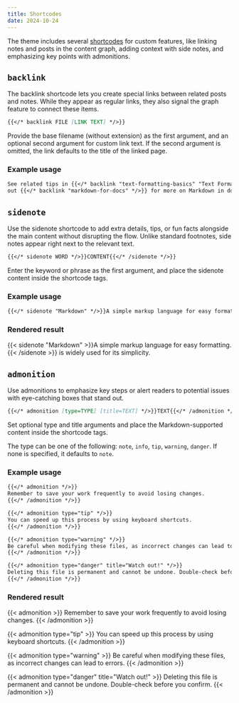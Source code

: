 ```yaml
---
title: Shortcodes
date: 2024-10-24
---
```


The theme includes several [shortcodes] for custom features, like linking notes and posts in the content graph, adding
context with side notes, and emphasizing key points with admonitions.

<!--more-->

## `backlink`

The backlink shortcode lets you create special links between related posts and notes. While they appear as regular
links, they also signal the graph feature to connect these items.

```markdown
{{</* backlink FILE [LINK TEXT] */>}}
```

Provide the base filename (without extension) as the first argument, and an optional second argument for custom link
text. If the second argument is omitted, the link defaults to the title of the linked page.

### Example usage

```markdown
See related tips in {{</* backlink "text-formatting-basics" "Text Formatting Basics" */>}} and check
out {{</* backlink "markdown-for-docs" */>}} for more on Markdown in documentation.
```

## `sidenote`

Use the sidenote shortcode to add extra details, tips, or fun facts alongside the main content without disrupting the
flow. Unlike standard footnotes, side notes appear right next to the relevant text.


```markdown
{{</* sidenote WORD */>}}CONTENT{{</* /sidenote */>}}
```

Enter the keyword or phrase as the first argument, and place the sidenote content inside the shortcode tags.

### Example usage

```markdown
{{</* sidenote "Markdown" */>}}A simple markup language for easy formatting.{{</* /sidenote */>}} is widely used for its simplicity.
```

### Rendered result

{{< sidenote "Markdown" >}}A simple markup language for easy formatting.{{< /sidenote >}} is widely used for its simplicity.


## `admonition`

Use admonitions to emphasize key steps or alert readers to potential issues with eye-catching boxes that stand out.

```markdown
{{</* admonition [type=TYPE] [title=TEXT] */>}}TEXT{{</* /admonition */>}}
```

Set optional type and title arguments and place the Markdown-supported content inside the shortcode tags.

The type can be one of the following: `note`, `info`, `tip`, `warning`, `danger`. If none is specified, it defaults to
`note`.

### Example usage

```markdown
{{</* admonition */>}}
Remember to save your work frequently to avoid losing changes.
{{</* /admonition */>}}

{{</* admonition type="tip" */>}}
You can speed up this process by using keyboard shortcuts.
{{</* /admonition */>}}

{{</* admonition type="warning" */>}}
Be careful when modifying these files, as incorrect changes can lead to errors.
{{</* /admonition */>}}

{{</* admonition type="danger" title="Watch out!" */>}}
Deleting this file is permanent and cannot be undone. Double-check before you confirm.
{{</* /admonition */>}}
```

### Rendered result

{{< admonition >}}
Remember to save your work frequently to avoid losing changes.
{{< /admonition >}}

{{< admonition type="tip" >}}
You can speed up this process by using keyboard shortcuts.
{{< /admonition >}}

{{< admonition type="warning" >}}
Be careful when modifying these files, as incorrect changes can lead to errors.
{{< /admonition >}}

{{< admonition type="danger" title="Watch out!" >}}
Deleting this file is permanent and cannot be undone. Double-check before you confirm.
{{< /admonition >}}

[shortcodes]: https://gohugo.io/content-management/shortcodes/
